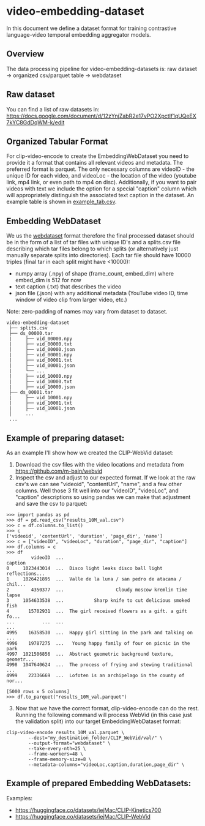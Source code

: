 # video-embedding-dataset

In this document we define a dataset format for training contrastive language-video temporal embedding aggregator models.

## Overview

The data processing pipeline for video-embedding-datasets is: raw dataset -> organized csv/parquet table -> webdataset

## Raw dataset

You can find a list of raw datasets in:
https://docs.google.com/document/d/12zYnjZabR2e17vPO2XpctIf1qUQeEX7kYC8GdDqWM-k/edit

## Organized Tabular Format 

For clip-video-encode to create the EmbeddingWebDataset you need to provide it a format that contains all relevant videos and metadata. The preferred format is parquet. The only necessary columns are videoID - the unique ID for each video, and videoLoc - the location of the video (youtube link, mp4 link, or even path to mp4 on disc). Additionally, if you want to pair videos with text we include the option for a special "caption" column which will appropriately distinguish the associated text caption in the dataset. An example table is shown in [example_tab.csv](https://github.com/iejMac/clip-video-encode/tree/main/clip_video_encode/dataset/example_tab.csv").

## Embedding WebDataset 

We us the [webdataset](https://github.com/webdataset/webdataset) format therefore the final processed dataset should be in the form of a list of tar files with unique ID's and a splits.csv file describing which tar files belong to which splits (or alternatively just manually separate splits into directories). Each tar file should have 10000 triples (final tar in each split might have <10000):

* numpy array (.npy) of shape (frame_count, embed_dim) where embed_dim is 512 for now
* text caption (.txt) that describes the video
* json file (.json) with any additional metadata (YouTube video ID, time window of video clip from larger video, etc.)

Note: zero-padding of names may vary from dataset to dataset.
```
video-embedding-dataset
 ├── splits.csv
 ├── ds_00000.tar
 |     ├── vid_00000.npy
 |     ├── vid_00000.txt
 |     ├── vid_00000.json
 |     ├── vid_00001.npy
 |     ├── vid_00001.txt
 |     ├── vid_00001.json
 |     └── ...
 |     ├── vid_10000.npy
 |     ├── vid_10000.txt
 |     ├── vid_10000.json
 ├── ds_00001.tar
 |     ├── vid_10001.npy
 |     ├── vid_10001.txt
 |     ├── vid_10001.json
 │     ...
 ...
```

## Example of preparing dataset:

As an example I'll show how we created the CLIP-WebVid dataset:

1. Download the csv files with the video locations and metadata from https://github.com/m-bain/webvid
2. Inspect the csv and adjust to our expected format. If we look at the raw csv's we can see "videoid", "contentUrl", "name", and a few other columns. Well those 3 fit well into our "videoID", "videoLoc", and "caption" descriptions so using pandas we can make that adjustment and save the csv to parquet:
```python3
>>> import pandas as pd
>>> df = pd.read_csv("results_10M_val.csv")
>>> c = df.columns.to_list()
>>> c
['videoid', 'contentUrl', 'duration', 'page_dir', 'name']
>>> c = ["videoID", "videoLoc", "duration", "page_dir", "caption"]
>>> df.columns = c
>>> df
         videoID  ...                                            caption
0     1023443014  ...  Disco light leaks disco ball light reflections...
1     1026421895  ...  Valle de la luna / san pedro de atacama / chil...
2        4350377  ...                   Cloudy moscow kremlin time lapse
3     1054633538  ...           Sharp knife to cut delicious smoked fish
4       15702931  ...  The girl received flowers as a gift. a gift fo...
...          ...  ...                                                ...
4995    16358530  ...  Happy girl sitting in the park and talking on ...
4996    19787275  ...   Young happy family of four on picnic in the park
4997  1021506856  ...  Abstract geometric background texture, geometr...
4998  1047640624  ...  The process of frying and stewing traditional ...
4999    22336669  ...  Lofoten is an archipelago in the county of nor...

[5000 rows x 5 columns]
>>> df.to_parquet("results_10M_val.parquet")
```
3. Now that we have the correct format, clip-video-encode can do the rest. Running the following command will process WebVid (in this case just the validation split) into our target EmbeddingWebDataset format:
```console
clip-video-encode results_10M_val.parquet \
        --dest="my_destination_folder/CLIP_WebVid/val/" \
        --output-format="webdataset" \
        --take-every-nth=25 \
        --frame-workers=48 \
        --frame-memory-size=8 \
        --metadata-columns="videoLoc,caption,duration,page_dir" \
```

## Example of prepared Embedding WebDatasets:
Examples: 
* https://huggingface.co/datasets/iejMac/CLIP-Kinetics700
* https://huggingface.co/datasets/iejMac/CLIP-WebVid
